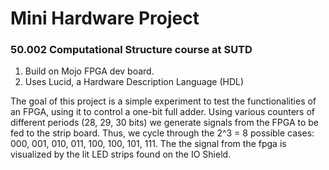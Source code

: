 # Mini Hardware Project 
### 50.002 Computational Structure course at SUTD

1. Build on Mojo FPGA dev board.
2. Uses Lucid, a Hardware Description Language (HDL)

The goal of this project is a simple experiment to test the functionalities of an FPGA, using it to control a one-bit full adder. 
Using various counters of different periods (28, 29, 30 bits) we generate signals from the FPGA to be fed to the strip board.
Thus, we cycle through the 2^3 = 8 possible cases: 000, 001, 010, 011, 100, 100, 101, 111.
The the signal from the fpga is visualized by the lit LED strips found on the IO Shield. 
